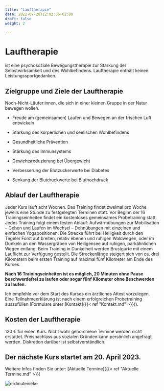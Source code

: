 ```yaml
---
title: "Lauftherapie"
date: 2022-07-28T12:02:56+02:00
draft: false
weight: 2

---
```


# Lauftherapie

ist eine psychosoziale Bewegungstherapie zur Stärkung der Selbstwirksamkeit und des Wohlbefindens. Lauftherapie enthält keinen Leistungssportgedanken.


## Zielgruppe und Ziele der Lauftherapie

Noch-Nicht-Läufer:innen, die sich in einer kleinen Gruppe in der Natur bewegen wollen.

* Freude am (gemeinsamen) Laufen und Bewegen an der frischen Luft entwickeln 
    
* Stärkung des körperlichen und seelischen Wohlbefindens

* Gesundheitliche Prävention

* Stärkung des Immunsystems

* Gewichtsreduzierung bei Übergewicht

* Verbesserung der Blutzuckerwerte bei Diabetes

* Senkung der Blutdruckwerte bei Bluthochdruck

## Ablauf der Lauftherapie

Jeder Kurs läuft acht Wochen. Das Training findet zweimal pro Woche jeweils eine Stunde zu festgelegten Terminen statt. Vor Beginn der 16 Trainingseinheiten findet ein kostenloses gemeinsames Probetraining statt. Jedes Training folgt einem festen Ablauf: Aufwärmübungen zur Mobilisation – Gehen und Laufen im Wechsel – Dehnübungen mit einzelnen und einfachen Yogapositionen. Die Strecke führt bei Helligkeit durch den Tegeler Forst auf breiten, relativ ebenen und ruhigen Waldwegen, oder im Dunkeln an den Wassergräben von Heiligensee auf ruhigen, parkähnlichen Wegen entlang. Beim Training in Dunkelheit werden Brustgurte mit einem Lauflicht zur Verfügung gestellt. Die Streckenlänge steigert sich von ca. drei Kilometern beim ersten Training auf maximal fünf Kilometer am Ende des Kurses. 

__Nach 16 Trainingseinheiten ist es möglich, 20 Minuten ohne Pause beschwerdefrei zu laufen oder sogar fünf Kilometer ohne Beschwerden zu laufen.__ 

Ich empfehle vor dem Start des Kurses ein ärztliches Attest vorzulegen. Eine Teilnahmeerklärung ist nach einem erfolgreichen Probetraining auszufüllen (Formulare unter [Kontakt]({{< ref "Kontakt.md" >}})).


## Kosten der Lauftherapie

120 € für einen Kurs. Nicht wahr genommene Termine werden nicht erstattet. Preisnachlass aus sozialen Gründen kann persönlich angefragt werden. Diskretion darüber ist selbstverständlich.

## Der nächste Kurs startet am 20. April 2023. 

Weitere Infos finden Sie unter: [Aktuelle Termine]({{< ref "Aktuelle Termine.md" >}})

![erdmutenieke](/Sonne.jpg)

